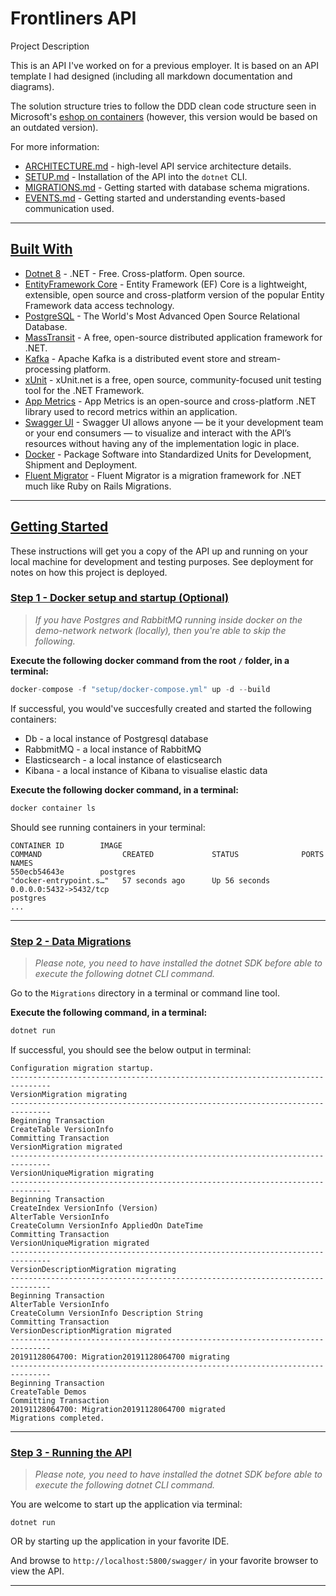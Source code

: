 # Frontliners API

Project Description

This is an API I've worked on for a previous employer. It is based on an API template I had designed (including all markdown documentation and diagrams).

The solution structure tries to follow the DDD clean code structure seen in Microsoft's [eshop on containers](https://learn.microsoft.com/en-us/dotnet/architecture/cloud-native/introduce-eshoponcontainers-reference-app) (however, this version would be based on an outdated version).

For more information:

* [ARCHITECTURE.md](documentation/ARCHITECTURE.md) - high-level API service architecture details.
* [SETUP.md](documentation/SETUP.md) - Installation of the API into the `dotnet` CLI.
* [MIGRATIONS.md](documentation/MIGRATIONS.md) - Getting started with database schema migrations.
* [EVENTS.md](documentation/EVENTS.md) - Getting started and understanding events-based communication used.

---

## [Built With](#built-with)

* [Dotnet 8](https://dotnet.microsoft.com/en-us/download/dotnet/8.0) - .NET - Free. Cross-platform. Open source.
* [EntityFramework Core](https://docs.microsoft.com/en-us/ef/core/) - Entity Framework (EF) Core is a lightweight, extensible, open source and cross-platform version of the popular Entity Framework data access technology.
* [PostgreSQL](https://www.postgresql.org/) - The World's Most Advanced Open Source Relational Database.
* [MassTransit](https://masstransit-project.com/) - A free, open-source distributed application framework for .NET.
* [Kafka](https://kafka.apache.org/) - Apache Kafka is a distributed event store and stream-processing platform.
* [xUnit](https://xunit.net/) - xUnit.net is a free, open source, community-focused unit testing tool for the .NET Framework.
* [App Metrics](https://www.app-metrics.io/) - App Metrics is an open-source and cross-platform .NET library used to record metrics within an application.
* [Swagger UI](https://swagger.io/tools/swagger-ui/) - Swagger UI allows anyone — be it your development team or your end consumers — to visualize and interact with the API’s resources without having any of the implementation logic in place.
* [Docker](https://www.docker.com/) - Package Software into Standardized Units for Development, Shipment and Deployment.
* [Fluent Migrator](https://fluentmigrator.github.io/) - Fluent Migrator is a migration framework for .NET much like Ruby on Rails Migrations.

---

## [Getting Started](#getting-started)

These instructions will get you a copy of the API up and running on your local machine for development and testing purposes. See deployment for notes on how this project is deployed.

### [Step 1 - Docker setup and startup (Optional)](#step-1)

> *If you have Postgres and RabbitMQ running inside docker on the demo-network network (locally), then you're able to skip the following.*

**Execute the following docker command from the root `/` folder, in a terminal:**

```csharp
docker-compose -f "setup/docker-compose.yml" up -d --build
```

If successful, you would've succesfully created and started the following containers:

* Db - a local instance of Postgresql database
* RabbmitMQ - a local instance of RabbitMQ
* Elasticsearch - a local instance of elasticsearch
* Kibana - a local instance of Kibana to visualise elastic data

**Execute the following docker command, in a terminal:**

```csharp
docker container ls
```

Should see running containers in your terminal:

```shell
CONTAINER ID        IMAGE                                                 COMMAND                  CREATED             STATUS              PORTS                                                                                        NAMES
550ecb54643e        postgres                                              "docker-entrypoint.s…"   57 seconds ago      Up 56 seconds       0.0.0.0:5432->5432/tcp                                                                       postgres
...
```

---

### [Step 2 - Data Migrations](#step-2)

> *Please note, you need to have installed the dotnet SDK before able to execute the following dotnet CLI command.*

Go to the `Migrations` directory in a terminal or command line tool.

**Execute the following command, in a terminal:**

```csharp
dotnet run
```

If successful, you should see the below output in terminal:

```shell
Configuration migration startup.
-------------------------------------------------------------------------------
VersionMigration migrating
-------------------------------------------------------------------------------
Beginning Transaction
CreateTable VersionInfo
Committing Transaction
VersionMigration migrated
-------------------------------------------------------------------------------
VersionUniqueMigration migrating
-------------------------------------------------------------------------------
Beginning Transaction
CreateIndex VersionInfo (Version)
AlterTable VersionInfo
CreateColumn VersionInfo AppliedOn DateTime
Committing Transaction
VersionUniqueMigration migrated
-------------------------------------------------------------------------------
VersionDescriptionMigration migrating
-------------------------------------------------------------------------------
Beginning Transaction
AlterTable VersionInfo
CreateColumn VersionInfo Description String
Committing Transaction
VersionDescriptionMigration migrated
-------------------------------------------------------------------------------
20191128064700: Migration20191128064700 migrating
-------------------------------------------------------------------------------
Beginning Transaction
CreateTable Demos
Committing Transaction
20191128064700: Migration20191128064700 migrated
Migrations completed.
```

---

### [Step 3 - Running the API](#step-2)

> *Please note, you need to have installed the dotnet SDK before able to execute the following dotnet CLI command.*

You are welcome to start up the application via terminal:

```shell
dotnet run
```

OR by starting up the application in your favorite IDE.

And browse to `http://localhost:5800/swagger/` in your favorite browser to view the API.

---

